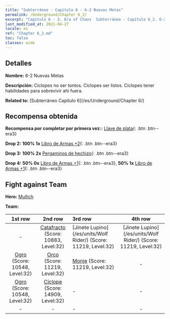 ```yaml
---
title: "Subterráneo - Capítulo 6 - 6-2 Nuevas Metas"
permalink: /Underground/Chapter 6_2/
excerpt: "Capítulo 6 - 2. Era of Chaos  Subterráneo - Capítulo 6_2. 6-2 Nuevas Metas"
last_modified_at: 2021-04-27
locale: es
ref: "Chapter 6_2.md"
toc: false
classes: wide
---
```


## Detalles

 **Nombre:** 6-2 Nuevas Metas

 **Descripción:** Cíclopes no ser tontos. Cíclopes ser listos. Cíclopes tener habilidades para sobrevivir ahí fuera.

 **Related to:** [Subterráneo Capítulo 6](/es/Underground/Chapter 6/)

## Recompensa obtenida

 **Recompensa por completar por primera vez::** [Llave de plata](/ItemsES/con_693/){: .btn .btn--era3}

 **Drop 2:** **100% 1x** [Libro de Armas +2](/ItemsES/mat_32/){: .btn .btn--era3}

 **Drop 3:** **100% 2x** [Pergaminos de hechizo](/ItemsES/con_694/){: .btn .btn--era3}

 **Drop 4:** **50% 0x** [Libro de Armas +1](/ItemsES/mat_25/){: .btn .btn--era3}, **50% 1x** [Libro de Armas +1](/ItemsES/mat_25/){: .btn .btn--era3}


## Fight against Team
 **Hero:** [Mullich](/es/heroes/Mullich/)

 **Team:**


  | 1st row | 2nd row | 3rd row | 4th row |
  |:----:|:----:|:----|:----:|
  | - | [Catafracto](/es/units/Cavalier/) (Score: 10883, Level:32)  | [Jinete Lupino](/es/units/Wolf Rider/) (Score: 11219, Level:32)  | [Jinete Lupino](/es/units/Wolf Rider/) (Score: 11219, Level:32)  |
  | [Ogro](/es/units/Ogre/) (Score: 10548, Level:32)  | [Orco](/es/units/Orc/) (Score: 11219, Level:32)  | [Monje](/es/units/Monk/) (Score: 11219, Level:32)  | - |
  | [Ogro](/es/units/Ogre/) (Score: 10548, Level:32)  | [Cíclope](/es/units/Cyclops/) (Score: 14909, Level:32)  | - | - |
  | - | - | - | - |


